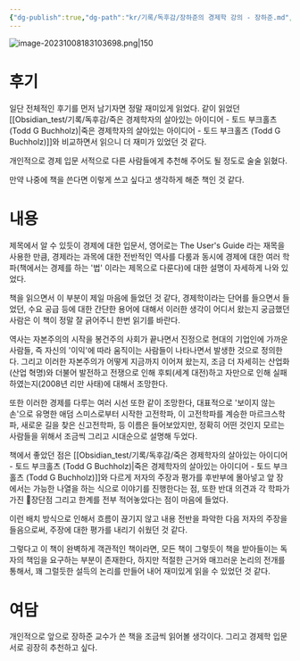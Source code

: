 ```yaml
---
{"dg-publish":true,"dg-path":"kr/기록/독후감/장하준의 경제학 강의 - 장하준.md","permalink":"/kr/기록/독후감/장하준의 경제학 강의 - 장하준/","title":"장하준의 경제학 강의","tags":["📚Book"],"created":"2023-10-08","updated":"2023-10-08"}
---
```



![image-20231008183103698.png|150](/img/user/Obsidian_test/%EA%B8%B0%EB%A1%9D/%EB%8F%85%ED%9B%84%EA%B0%90/assets/%EC%9E%A5%ED%95%98%EC%A4%80%EC%9D%98%20%EA%B2%BD%EC%A0%9C%ED%95%99%20%EA%B0%95%EC%9D%98%20-%20%EC%9E%A5%ED%95%98%EC%A4%80/image-20231008183103698.png)

# 후기 
일단 전체적인 후기를 먼저 남기자면 정말 재미있게 읽었다. 같이 읽었던 [[Obsidian_test/기록/독후감/죽은 경제학자의 살아있는 아이디어 - 토드 부크홀츠 (Todd G Buchholz)\|죽은 경제학자의 살아있는 아이디어 - 토드 부크홀츠 (Todd G Buchholz)]]와 비교하면서 읽으니 더 재미가 있었던 것 같다.

개인적으로 경제 입문 서적으로 다른 사람들에게 추천해 주어도 될 정도로 술술 읽혔다. 

만약 나중에 책을 쓴다면 이렇게 쓰고 싶다고 생각하게 해준 책인 것 같다.
# 내용
제목에서 알 수 있듯이 경제에 대한 입문서, 영어로는 The User's Guide 라는 재목을 사용한 만큼, 경제라는 과목에 대한 전반적인 역사를 다룸과 동시에 경제에 대한 여러 학파(책에서는 경제를 하는 '법' 이라는 제목으로 다룬다)에 대한 설명이 자세하게 나와 있었다. 

책을 읽으면서 이 부분이 제일 마음에 들었던 것 같다, 경제학이라는 단어를 들으면서 들었던, 수요 공급 등에 대한 간단한 용어에 대해서 이러한 생각이 어디서 왔는지 궁금했던 사람은 이 책이 정말 잘 긁어주니 한번 읽기를 바란다.

역사는 자본주의의 시작을 봉건주의 사회가 끝나면서 진정으로 현대의 기업인에 가까운 사람들, 즉 자신의 '이익'에 따라 움직이는 사람들이 나타나면서 발생한 것으로 정의한다. 
그리고 이러한 자본주의가 어떻게 지금까지 이어져 왔는지, 조금 더 자세히는 산업화(산업 혁명)와 더불어 발전하고 전쟁으로 인해 후퇴(세계 대전)하고 자만으로 인해 실패하였는지(2008년 리만 사태)에 대해서 조망한다.

또한 이러한 경제를 다루는 여러 시선 또한 같이 조망한다, 대표적으로 '보이지 않는 손'으로 유명한 애덤 스미스로부터 시작한 고전학파, 이 고전학파를 계승한 마르크스학파, 새로운 길을 찾은 신고전학파, 등 이름은 들어보았지만, 정확히 어떤 것인지 모르는 사람들을 위해서 조금씩 그리고 시대순으로 설명해 두었다. 

책에서 좋았던 점은 [[Obsidian_test/기록/독후감/죽은 경제학자의 살아있는 아이디어 - 토드 부크홀츠 (Todd G Buchholz)\|죽은 경제학자의 살아있는 아이디어 - 토드 부크홀츠 (Todd G Buchholz)]]와 다르게 저자의 주장과 평가를 후반부에 몰아넣고 앞 장에서는 가능한 나열을 하는 식으로 이야기를 진행한다는 점, 또한 반대 의견과 각 학파가 가진 장단점 그리고 한계를 전부 적어놓았다는 점이 마음에 들었다. 

이런 배치 방식으로 인해서 흐름이 끊기지 않고 내용 전반을 파악한 다음 저자의 주장을 들음으로써, 주장에 대한 평가를 내리기 쉬웠던 것 같다.

그렇다고 이 책이 완벽하게 객관적인 책이라면, 모든 책이 그렇듯이 책을 받아들이는 독자의 책임을 요구하는 부분이 존재한다, 하지만 적절한 근거와 매끄러운 논리의 전개를 통해서, 꽤 그럴듯한 설득의 논리를 만들어 내어 재미있게 읽을 수 있었던 것 같다.


# 여담
개인적으로 앞으로 장하준 교수가 쓴 책을 조금씩 읽어볼 생각이다.
그리고 경제학 입문서로 굉장히 추천하고 싶다.